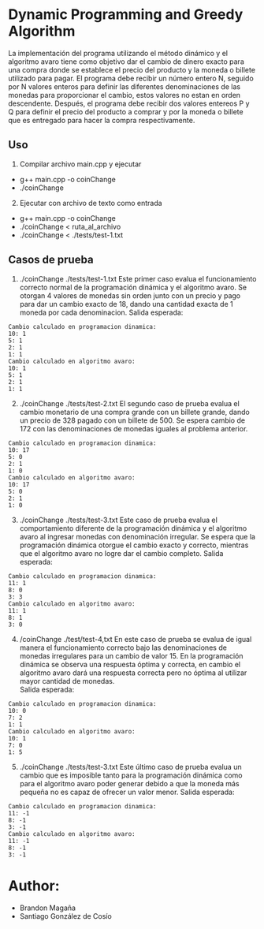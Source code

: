 # Dynamic Programming and Greedy Algorithm

La implementación del programa utilizando el método dinámico y el algoritmo avaro tiene como
objetivo dar el cambio de dinero exacto para una compra donde se establece el precio del producto
y la moneda o billete utilizado para pagar. 
El programa debe recibir un número entero N, seguido por N valores enteros para definir las diferentes
denominaciones de las monedas para proporcionar el cambio, estos valores no estan en orden descendente. 
Después, el programa debe recibir dos valores entereos P y Q para definir el precio del producto a comprar
 y por la moneda o billete que es entregado para hacer la compra respectivamente. 

## Uso
1. Compilar archivo main.cpp y ejecutar
-  g++ main.cpp -o coinChange
- ./coinChange

2. Ejecutar con archivo de texto como entrada
- g++ main.cpp -o coinChange
- ./coinChange < ruta_al_archivo
- ./coinChange  < ./tests/test-1.txt

## Casos de prueba 
1. ./coinChange ./tests/test-1.txt
Este primer caso evalua el funcionamiento correcto normal de la programación 
dinámica y el algoritmo avaro. Se otorgan 4 valores de monedas sin orden junto
con un precio y pago para dar un cambio exacto de 18, dando una cantidad exacta de 
1 moneda por cada denominacion.
Salida esperada:
```
Cambio calculado en programacion dinamica: 
10: 1
5: 1
2: 1
1: 1
Cambio calculado en algoritmo avaro: 
10: 1
5: 1
2: 1
1: 1
```
2. ./coinChange ./tests/test-2.txt
El segundo caso de prueba evalua el cambio monetario de una compra grande con un 
billete grande, dando un precio de 328 pagado con un billete de 500. Se espera 
cambio de 172 con las denominaciones de monedas iguales al problema anterior. 
```
Cambio calculado en programacion dinamica: 
10: 17
5: 0
2: 1
1: 0
Cambio calculado en algoritmo avaro: 
10: 17
5: 0
2: 1
1: 0
```

3. ./coinChange ./tests/test-3.txt
Este caso de prueba evalua el comportamiento diferente de la programación dinámica 
y el algoritmo avaro al ingresar monedas con denominación irregular. Se espera que la
programación dinámica otorgue el cambio exacto y correcto, mientras que el algoritmo
avaro no logre dar el cambio completo. 
Salida esperada:
```
Cambio calculado en programacion dinamica: 
11: 1
8: 0
3: 3
Cambio calculado en algoritmo avaro: 
11: 1
8: 1
3: 0
```

4. /coinChange ./test/test-4,txt
En este caso de prueba se evalua de igual manera el funcionamiento 
correcto bajo las denominaciones de monedas irregulares para un cambio de valor 15. 
En la programación dinámica se observa una respuesta óptima y correcta, en cambio
el algoritmo avaro dará una respuesta correcta pero no óptima al utilizar mayor cantidad de monedas.  
Salida esperada:
```
Cambio calculado en programacion dinamica: 
10: 0
7: 2
1: 1
Cambio calculado en algoritmo avaro: 
10: 1
7: 0
1: 5
```

5. ./coinChange ./tests/test-3.txt
Este último caso de prueba evalua un cambio que es imposible tanto para la
programación dinámica como para el algoritmo avaro poder generar debido a que
la moneda más pequeña no es capaz de ofrecer un valor menor.
Salida esperada:
```
Cambio calculado en programacion dinamica: 
11: -1
8: -1
3: -1
Cambio calculado en algoritmo avaro: 
11: -1
8: -1
3: -1
``` 

# Author:
- Brandon Magaña
- Santiago González de Cosío